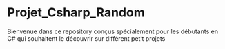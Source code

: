 # Projet_Csharp_Random
Bienvenue dans ce repository conçus spécialement pour les débutants en C# qui souhaitent le découvrir sur différent petit projets
